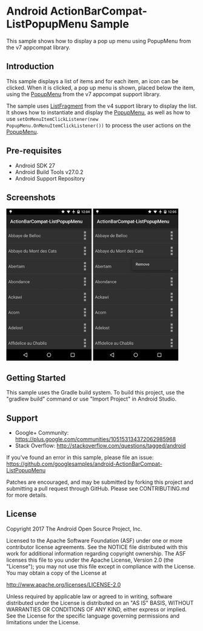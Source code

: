 
Android ActionBarCompat-ListPopupMenu Sample
===================================

This sample shows how to display a pop up menu using PopupMenu from the v7 appcompat library.

Introduction
------------

This sample displays a list of items and for each item, an icon can be clicked. When it is clicked, a pop up menu is shown, placed below the item, using the [PopupMenu][1] from the v7 appcompat support library.

The sample uses [ListFragment][2] from the v4 support library to display the list. It shows how to instantiate and display the [PopupMenu][1], as well as how to use `setOnMenuItemClickListener(new PopupMenu.OnMenuItemClickListener())` to process the user actions on the [PopupMenu][1].

[1]: https://developer.android.com/reference/android/support/v7/widget/PopupMenu.html
[2]: https://developer.android.com/reference/android/support/v4/app/ListFragment.html

Pre-requisites
--------------

- Android SDK 27
- Android Build Tools v27.0.2
- Android Support Repository

Screenshots
-------------

<img src="screenshots/1-main.png" height="400" alt="Screenshot"/> <img src="screenshots/2-popup.png" height="400" alt="Screenshot"/> 

Getting Started
---------------

This sample uses the Gradle build system. To build this project, use the
"gradlew build" command or use "Import Project" in Android Studio.

Support
-------

- Google+ Community: https://plus.google.com/communities/105153134372062985968
- Stack Overflow: http://stackoverflow.com/questions/tagged/android

If you've found an error in this sample, please file an issue:
https://github.com/googlesamples/android-ActionBarCompat-ListPopupMenu

Patches are encouraged, and may be submitted by forking this project and
submitting a pull request through GitHub. Please see CONTRIBUTING.md for more details.

License
-------

Copyright 2017 The Android Open Source Project, Inc.

Licensed to the Apache Software Foundation (ASF) under one or more contributor
license agreements.  See the NOTICE file distributed with this work for
additional information regarding copyright ownership.  The ASF licenses this
file to you under the Apache License, Version 2.0 (the "License"); you may not
use this file except in compliance with the License.  You may obtain a copy of
the License at

http://www.apache.org/licenses/LICENSE-2.0

Unless required by applicable law or agreed to in writing, software
distributed under the License is distributed on an "AS IS" BASIS, WITHOUT
WARRANTIES OR CONDITIONS OF ANY KIND, either express or implied.  See the
License for the specific language governing permissions and limitations under
the License.
